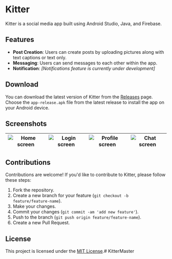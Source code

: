 # Kitter

Kitter is a social media app built using Android Studio, Java, and Firebase.

## Features

- **Post Creation**: Users can create posts by uploading pictures along with text captions or text only.
- **Messaging**: Users can send messages to each other within the app.
- **Notification**: *[Notifications feature is currently under development]*

## Download

You can download the latest version of Kitter from the [Releases](https://github.com/Jam-Burger/Kitter/releases) page. Choose the `app-release.apk` file from the latest release to install the app on your Android device.

## Screenshots

| ![Home screen](https://user-images.githubusercontent.com/89834788/216838136-9ac102c3-8a4a-485e-8239-ca40a070b25c.png) | ![Login screen](https://user-images.githubusercontent.com/89834788/216838148-34627d9a-c019-4368-b46e-c3b08f661dbd.png) | ![Profile screen](https://user-images.githubusercontent.com/89834788/216838163-2ec42e32-e19f-42e1-9618-e955bddae705.png) | ![Chat screen](https://user-images.githubusercontent.com/89834788/216838913-37d8dc68-38d9-4bc5-ae4f-49083201859f.png) |
|---|---|---|---|

## Contributions

Contributions are welcome! If you'd like to contribute to Kitter, please follow these steps:

1. Fork the repository.
2. Create a new branch for your feature (`git checkout -b feature/feature-name`).
3. Make your changes.
4. Commit your changes (`git commit -am 'add new feature'`).
5. Push to the branch (`git push origin feature/feature-name`).
6. Create a new Pull Request.

## License

This project is licensed under the [MIT License](LICENCE).#   K i t t e r M a s t e r  
 